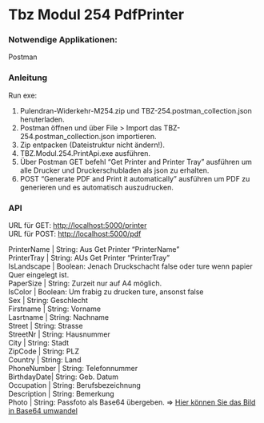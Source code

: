 <h1 class="code-line" data-line-start=0 data-line-end=1 ><a id="Tbz_Modul_254_PdfPrinter_0"></a>Tbz Modul 254 PdfPrinter</h1>
<h3 class="code-line" data-line-start=2 data-line-end=3 ><a id="Notwendige_Applikationen_2"></a>Notwendige Applikationen:</h3>
<p class="has-line-data" data-line-start="3" data-line-end="4">Postman</p>
<h3 class="code-line" data-line-start=5 data-line-end=6 ><a id="Anleitung_5"></a>Anleitung</h3>
<p class="has-line-data" data-line-start="6" data-line-end="7">Run exe:</p>
<ol>
<li class="has-line-data" data-line-start="7" data-line-end="8">Pulendran-Widerkehr-M254.zip und TBZ-254.postman_collection.json heruterladen.</li>
<li class="has-line-data" data-line-start="8" data-line-end="9">Postman öffnen und über File &gt; Import das TBZ-254.postman_collection.json importieren.</li>
<li class="has-line-data" data-line-start="9" data-line-end="10">Zip entpacken (Dateistruktur nicht ändern!).</li>
<li class="has-line-data" data-line-start="10" data-line-end="11">TBZ.Modul.254.PrintApi.exe ausführen.</li>
<li class="has-line-data" data-line-start="11" data-line-end="12">Über Postman GET befehl “Get Printer and Printer Tray” ausführen um alle Drucker und Druckerschubladen als json zu erhalten.</li>
<li class="has-line-data" data-line-start="12" data-line-end="13">POST “Generate PDF and Print it automatically” ausführen um PDF zu generieren und es automatisch auszudrucken.</li>
</ol>
<h3 class="code-line" data-line-start=16 data-line-end=17 ><a id="API_16"></a>API</h3>
<p class="has-line-data" data-line-start="17" data-line-end="19">URL für GET: <a href="http://localhost:5000/printer">http://localhost:5000/printer</a><br>
URL für POST: <a href="http://localhost:5000/pdf">http://localhost:5000/pdf</a></p>
<p class="has-line-data" data-line-start="20" data-line-end="38">PrinterName | String: Aus Get Printer “PrinterName”<br>
PrinterTray | String: AUs Get Printer “PrinterTray”<br>
IsLandscape | Boolean: Jenach Druckschacht false oder ture wenn papier Quer eingelegt ist.<br>
PaperSize   | String: Zurzeit nur auf A4 möglich.<br>
IsColor     | Boolean: Um frabig zu drucken ture, ansonst false<br>
Sex         | String: Geschlecht<br>
Firstname   | String: Vorname<br>
Lasrtname   | String: Nachname<br>
Street      | String: Strasse<br>
StreetNr    | String: Hausnummer<br>
City        | String: Stadt<br>
ZipCode     | String: PLZ<br>
Country     | String: Land<br>
PhoneNumber | String: Telefonnummer<br>
BirthdayDate| String: Geb. Datum<br>
Occupation  | String: Berufsbezeichnung<br>
Description | String: Bemerkung<br>
Photo       | String: Passfoto als Base64 übergeben. =&gt; <a href="https://base64.guru/converter/encode/image">Hier können Sie das Bild in Base64 umwandel</a></p>

